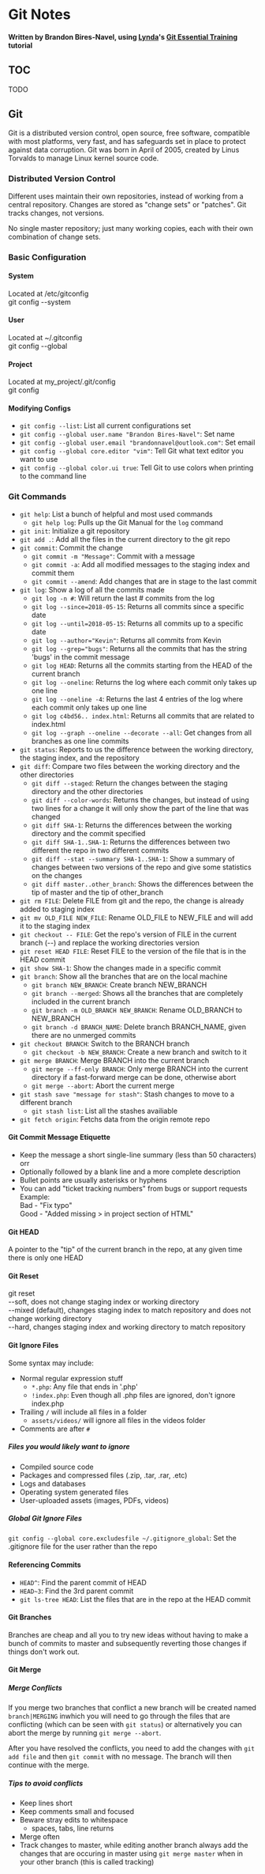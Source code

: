 # Git Notes
#### Written by Brandon Bires-Navel, using [Lynda](http://www.lynda.com)'s [Git Essential Training](https://www.lynda.com/Git-tutorials/Git-Essential-Training/100222-2.html?srchtrk=index:1%0Alinktypeid:2%0Aq:GIT%0Apage:1%0As:relevance%0Asa:true%0Aproducttypeid:2) tutorial

## TOC
TODO  
  
## Git
Git is a distributed version control, open source, free software, compatible with most platforms, very fast, and has safeguards set in place to protect against data corruption. Git was born in April of 2005, created by Linus Torvalds to manage Linux kernel source code.  
  
### Distributed Version Control
Different uses maintain their own repositories, instead of working from a central repository. Changes are stored as "change sets" or "patches". Git tracks changes, not versions.  
  
No single master repository; just many working copies, each with their own combination of change sets.  
  
### Basic Configuration

#### System
Located at /etc/gitconfig  
git config --system  

#### User
Located at ~/.gitconfig  
git config --global  

#### Project
Located at my_project/.git/config  
git config  

#### Modifying Configs
* `git config --list`: List all current configurations set
* `git config --global user.name "Brandon Bires-Navel"`: Set name
* `git config --global user.email "brandonnavel@outlook.com"`: Set email
* `git config --global core.editor "vim"`: Tell Git what text editor you want to use
* `git config --global color.ui true`: Tell Git to use colors when printing to the command line

### Git Commands

* `git help`: List a bunch of helpful and most used commands
    * `git help log`: Pulls up the Git Manual for the `log` command
* `git init`: Initialize a git repository
* `git add .`: Add all the files in the current directory to the git repo
* `git commit`: Commit the change
    * `git commit -m "Message"`: Commit with a message
    * `git commit -a`: Add all modified messages to the staging index and commit them
    * `git commit --amend`: Add changes that are in stage to the last commit
* `git log`: Show a log of all the commits made
    * `git log -n #`: Will return the last # commits from the log
    * `git log --since=2018-05-15`: Returns all commits since a specific date
    * `git log --until=2018-05-15`: Returns all commits up to a specific date
    * `git log --author="Kevin"`: Returns all commits from Kevin
    * `git log --grep="bugs"`: Returns all the commits that has the string 'bugs' in the commit message
    * `git log HEAD`: Returns all the commits starting from the HEAD of the current branch
    * `git log --oneline`: Returns the log where each commit only takes up one line
    * `git log --oneline -4`: Returns the last 4 entries of the log where each commit only takes up one line
    * `git log c4bd56.. index.html`: Returns all commits that are related to index.html
    * `git log --graph --oneline --decorate --all`: Get changes from all branches as one line commits
* `git status`: Reports to us the difference between the working directory, the staging index, and the repository
* `git diff`: Compare two files between the working directory and the other directories
    * `git diff --staged`: Return the changes between the staging directory and the other directories
    * `git diff --color-words`: Returns the changes, but instead of using two lines for a change it will only show the part of the line that was changed
    * `git diff SHA-1`: Returns the differences between the working directory and the commit specified
    * `git diff SHA-1..SHA-1`: Returns the differences between two different the repo in two different commits
    * `git diff --stat --summary SHA-1..SHA-1`: Show a summary of changes between two versions of the repo and give some statistics on the changes
    * `git diff master..other_branch`: Shows the differences between the tip of master and the tip of other_branch
* `git rm FILE`: Delete FILE from git and the repo, the change is already added to staging index
* `git mv OLD_FILE NEW_FILE`: Rename OLD_FILE to NEW_FILE and will add it to the staging index  
* `git checkout -- FILE`: Get the repo's version of FILE in the current branch (--) and replace the working directories version
* `git reset HEAD FILE`: Reset FILE to the version of the file that is in the HEAD commit
* `git show SHA-1`: Show the changes made in a specific commit
* `git branch`: Show all the branches that are on the local machine
    * `git branch NEW_BRANCH`: Create branch NEW_BRANCH
    * `git branch --merged`: Shows all the branches that are completely included in the current branch
    * `git branch -m OLD_BRANCH NEW_BRANCH`: Rename OLD_BRANCH to NEW_BRANCH
    * `git branch -d BRANCH_NAME`: Delete branch BRANCH_NAME, given there are no unmerged commits
* `git checkout BRANCH`: Switch to the BRANCH branch
    * `git checkout -b NEW_BRANCH`: Create a new branch and switch to it
* `git merge BRANCH`: Merge BRANCH into the current branch
    * `git merge --ff-only BRANCH`: Only merge BRANCH into the current directory if a fast-forward merge can be done, otherwise abort
    * `git merge --abort`: Abort the current merge
* `git stash save "message for stash"`: Stash changes to move to a different branch
    * `git stash list`: List all the stashes availiable
* `git fetch origin`: Fetchs data from the origin remote repo

#### Git Commit Message Etiquette
* Keep the message a short single-line summary (less than 50 characters) orr
* Optionally followed by a blank line and a more complete description
* Bullet points are usually asterisks or hyphens
* You can add "ticket tracking numbers" from bugs or support requests
Example:  
Bad - "Fix typo"  
Good - "Added missing > in project section of HTML"

#### Git HEAD
A pointer to the "tip" of the current branch in the repo, at any given time there is only one HEAD  
  
#### Git Reset
git reset  
    --soft, does not change staging index or working directory  
    --mixed (default), changes staging index to match repository and does not change working directory  
    --hard, changes staging index and working directory to match repository  

#### Git Ignore Files
Some syntax may include:
* Normal regular expression stuff
    * `*.php`: Any file that ends in '.php'
    * `!index.php`: Even though all .php files are ignored, don't ignore index.php
* Trailing `/` will include all files in a folder
    * `assets/videos/` will ignore all files in the videos folder
* Comments are after `#`

##### Files you would likely want to ignore
* Compiled source code
* Packages and compressed files (.zip, .tar, .rar, .etc)
* Logs and databases
* Operating system generated files
* User-uploaded assets (images, PDFs, videos)

##### Global Git Ignore Files
`git config --global core.excludesfile ~/.gitignore_global`: Set the .gitignore file for the user rather than the repo  

#### Referencing Commits
* `HEAD^`: Find the parent commit of HEAD
* `HEAD~3`: Find the 3rd parent commit
* `git ls-tree HEAD`: List the files that are in the repo at the HEAD commit

#### Git Branches
Branches are cheap and all you to try new ideas without having to make a bunch of commits to master and subsequently reverting those changes if things don't work out.  

#### Git Merge

##### Merge Conflicts
If you merge two branches that conflict a new branch will be created named `branch|MERGING` inwhich you will need to go through the files that are conflicting (which can be seen with `git status`) or alternatively you can abort the merge by running `git merge --abort`.  
  
After you have resolved the conflicts, you need to add the changes with `git add file` and then `git commit` with no message. The branch will then continue with the merge.    
  
##### Tips to avoid conflicts
* Keep lines short
* Keep comments small and focused
* Beware stray edits to whitespace
    * spaces, tabs, line returns
* Merge often
* Track changes to master, while editing another branch always add the changes that are occuring in master using `git merge master` when in your other branch (this is called tracking)














